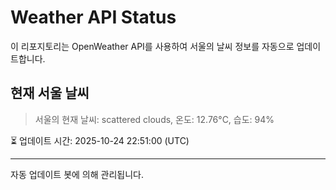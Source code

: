 
# Weather API Status

이 리포지토리는 OpenWeather API를 사용하여 서울의 날씨 정보를 자동으로 업데이트합니다.

## 현재 서울 날씨
> 서울의 현재 날씨: scattered clouds, 온도: 12.76°C, 습도: 94%

⏳ 업데이트 시간: 2025-10-24 22:51:00 (UTC)

---
자동 업데이트 봇에 의해 관리됩니다.

